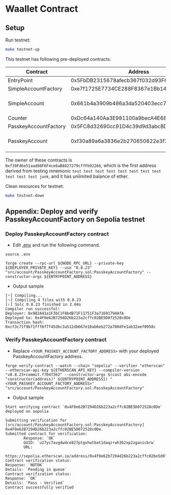 # Waallet Contract

## Setup

Run testnet:

```bash
make testnet-up
```

This testnet has following pre-deployed contracts:

| Contract              | Address                                    | Note               |
| --------------------- | ------------------------------------------ | ------------------ |
| EntryPoint            | 0x5FbDB2315678afecb367f032d93F642f64180aa3 |                    |
| SimpleAccountFactory  | 0xe7f1725E7734CE288F8367e1Bb143E90bb3F0512 |                    |
| SimpleAccount         | 0x661b4a3909b486a3da520403ecc78f7a7b683c63 | Balance: 100 ether |
| Counter               | 0xDc64a140Aa3E981100a9becA4E685f962f0cF6C9 |                    |
| PasskeyAccountFactory | 0x5FC8d32690cc91D4c39d9d3abcBD16989F875707 |                    |
| PasskeyAccount        | 0xf30a89a6a3836e2b270650822e3f3cebff3b7497 | Balance: 100 ether |

The owner of these contracts is `0xf39Fd6e51aad88F6F4ce6aB8827279cffFb92266`, which is the first address derived from testing mnemonic `test test test test test test test test test test test junk`, and it has unlimited balance of ether.

Clean resources for testnet:

```bash
make testnet-down
```

## Appendix: Deploy and verify PasskeyAccountFactory on Sepolia testnet

### Deploy PasskeyAccountFactory contract

- Edit [.env](.env.example) and run the following command.

```shell
source .env

forge create --rpc-url ${NODE_RPC_URL} --private-key ${DEPLOYER_PRIVATE_KEY} --use "0.8.23" "src/account/PasskeyAccountFactory.sol:PasskeyAccountFactory" --constructor-args ${ENTRYPOINT_ADDRESS}
```

- Output sample

```shell
[⠒] Compiling...
[⠢] Compiling 4 files with 0.8.23
[⠆] Solc 0.8.23 finished in 2.04s
Compiler run successful!
Deployer: 0x982A41a1F3bC1F8bdB71F11751F3a71691794AfA
Deployed to: 0x4F0e62B7294D26b223a2cffc02BE5D072528c0De
Transaction hash: 0xcf3c71f9b71fff6f7f45dbc3a512db667e10ab6eb272a700dfe1ab32aef0958c
```

### Verify PasskeyAccountFactory contract

- Replace `<YOUR_PASSKEY_ACCOUNT_FACTORY_ADDRESS>` with your deployed PasskeyAccountFactory address.

```shell
forge verify-contract --watch --chain "sepolia" --verifier "etherscan" --etherscan-api-key ${ETHERSCAN_API_KEY} --compiler-version "v0.8.23+commit.f704f362" --constructor-args $(cast abi-encode "constructor(address)" ${ENTRYPOINT_ADDRESS}) "<YOUR_PASSKEY_ACCOUNT_FACTORY_ADDRESS>" "src/account/PasskeyAccountFactory.sol:PasskeyAccountFactory"
```

- Output sample

```shell
Start verifying contract `0x4F0e62B7294D26b223a2cffc02BE5D072528c0De` deployed on sepolia

Submitting verification for [src/account/PasskeyAccountFactory.sol:PasskeyAccountFactory] 0x4F0e62B7294D26b223a2cffc02BE5D072528c0De.
Submitted contract for verification:
        Response: `OK`
        GUID: `u27yc7avgdwdce827ptgvhwtbat1daqzrwh362xp2zganicbrw`
        URL:
        https://sepolia.etherscan.io/address/0x4f0e62b7294d26b223a2cffc02be5d072528c0de
Contract verification status:
Response: `NOTOK`
Details: `Pending in queue`
Contract verification status:
Response: `OK`
Details: `Pass - Verified`
Contract successfully verified
```
